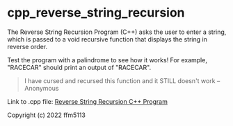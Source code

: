 # cpp_reverse_string_recursion
The Reverse String Recursion Program (C++) asks the user to enter a string, which is passed to a void recursive function that displays the string in reverse order. 

Test the program with a palindrome to see how it works! For example, "RACECAR" should print an output of "RACECAR".

 > I have cursed and recursed this function and it STILL doesn't work
 – Anonymous

Link to .cpp file: <a href="https://github.com/ffm5113/cpp_reverse_string_recursion/blob/main/ReverseStrRecursion.cpp">Reverse String Recursion C++ Program</a>

Copyright (c) 2022 ffm5113
